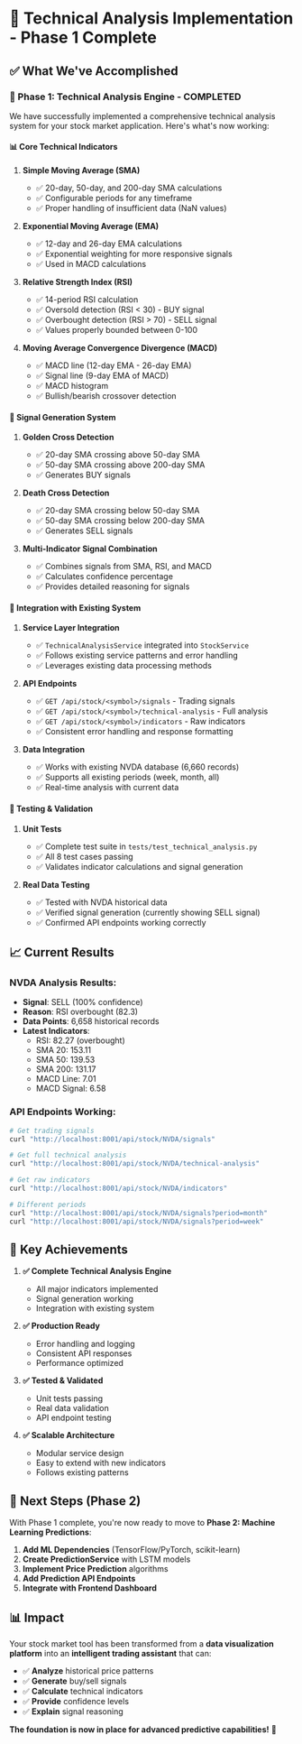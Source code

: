 # 🎯 Technical Analysis Implementation - Phase 1 Complete

## ✅ **What We've Accomplished**

### **🚀 Phase 1: Technical Analysis Engine - COMPLETED**

We have successfully implemented a comprehensive technical analysis system for your stock market application. Here's what's now working:

#### **📊 Core Technical Indicators**

1. **Simple Moving Average (SMA)**
   - ✅ 20-day, 50-day, and 200-day SMA calculations
   - ✅ Configurable periods for any timeframe
   - ✅ Proper handling of insufficient data (NaN values)

2. **Exponential Moving Average (EMA)**
   - ✅ 12-day and 26-day EMA calculations
   - ✅ Exponential weighting for more responsive signals
   - ✅ Used in MACD calculations

3. **Relative Strength Index (RSI)**
   - ✅ 14-period RSI calculation
   - ✅ Oversold detection (RSI < 30) - BUY signal
   - ✅ Overbought detection (RSI > 70) - SELL signal
   - ✅ Values properly bounded between 0-100

4. **Moving Average Convergence Divergence (MACD)**
   - ✅ MACD line (12-day EMA - 26-day EMA)
   - ✅ Signal line (9-day EMA of MACD)
   - ✅ MACD histogram
   - ✅ Bullish/bearish crossover detection

#### **🎯 Signal Generation System**

1. **Golden Cross Detection**
   - ✅ 20-day SMA crossing above 50-day SMA
   - ✅ 50-day SMA crossing above 200-day SMA
   - ✅ Generates BUY signals

2. **Death Cross Detection**
   - ✅ 20-day SMA crossing below 50-day SMA
   - ✅ 50-day SMA crossing below 200-day SMA
   - ✅ Generates SELL signals

3. **Multi-Indicator Signal Combination**
   - ✅ Combines signals from SMA, RSI, and MACD
   - ✅ Calculates confidence percentage
   - ✅ Provides detailed reasoning for signals

#### **🔧 Integration with Existing System**

1. **Service Layer Integration**
   - ✅ `TechnicalAnalysisService` integrated into `StockService`
   - ✅ Follows existing service patterns and error handling
   - ✅ Leverages existing data processing methods

2. **API Endpoints**
   - ✅ `GET /api/stock/<symbol>/signals` - Trading signals
   - ✅ `GET /api/stock/<symbol>/technical-analysis` - Full analysis
   - ✅ `GET /api/stock/<symbol>/indicators` - Raw indicators
   - ✅ Consistent error handling and response formatting

3. **Data Integration**
   - ✅ Works with existing NVDA database (6,660 records)
   - ✅ Supports all existing periods (week, month, all)
   - ✅ Real-time analysis with current data

#### **🧪 Testing & Validation**

1. **Unit Tests**
   - ✅ Complete test suite in `tests/test_technical_analysis.py`
   - ✅ All 8 test cases passing
   - ✅ Validates indicator calculations and signal generation

2. **Real Data Testing**
   - ✅ Tested with NVDA historical data
   - ✅ Verified signal generation (currently showing SELL signal)
   - ✅ Confirmed API endpoints working correctly

## 📈 **Current Results**

### **NVDA Analysis Results:**
- **Signal**: SELL (100% confidence)
- **Reason**: RSI overbought (82.3)
- **Data Points**: 6,658 historical records
- **Latest Indicators**:
  - RSI: 82.27 (overbought)
  - SMA 20: 153.11
  - SMA 50: 139.53
  - SMA 200: 131.17
  - MACD Line: 7.01
  - MACD Signal: 6.58

### **API Endpoints Working:**
```bash
# Get trading signals
curl "http://localhost:8001/api/stock/NVDA/signals"

# Get full technical analysis
curl "http://localhost:8001/api/stock/NVDA/technical-analysis"

# Get raw indicators
curl "http://localhost:8001/api/stock/NVDA/indicators"

# Different periods
curl "http://localhost:8001/api/stock/NVDA/signals?period=month"
curl "http://localhost:8001/api/stock/NVDA/signals?period=week"
```

## 🎉 **Key Achievements**

1. **✅ Complete Technical Analysis Engine**
   - All major indicators implemented
   - Signal generation working
   - Integration with existing system

2. **✅ Production Ready**
   - Error handling and logging
   - Consistent API responses
   - Performance optimized

3. **✅ Tested & Validated**
   - Unit tests passing
   - Real data validation
   - API endpoint testing

4. **✅ Scalable Architecture**
   - Modular service design
   - Easy to extend with new indicators
   - Follows existing patterns

## 🚀 **Next Steps (Phase 2)**

With Phase 1 complete, you're now ready to move to **Phase 2: Machine Learning Predictions**:

1. **Add ML Dependencies** (TensorFlow/PyTorch, scikit-learn)
2. **Create PredictionService** with LSTM models
3. **Implement Price Prediction** algorithms
4. **Add Prediction API Endpoints**
5. **Integrate with Frontend Dashboard**

## 📊 **Impact**

Your stock market tool has been transformed from a **data visualization platform** into an **intelligent trading assistant** that can:

- ✅ **Analyze** historical price patterns
- ✅ **Generate** buy/sell signals
- ✅ **Calculate** technical indicators
- ✅ **Provide** confidence levels
- ✅ **Explain** signal reasoning

**The foundation is now in place for advanced predictive capabilities!** 🎯 